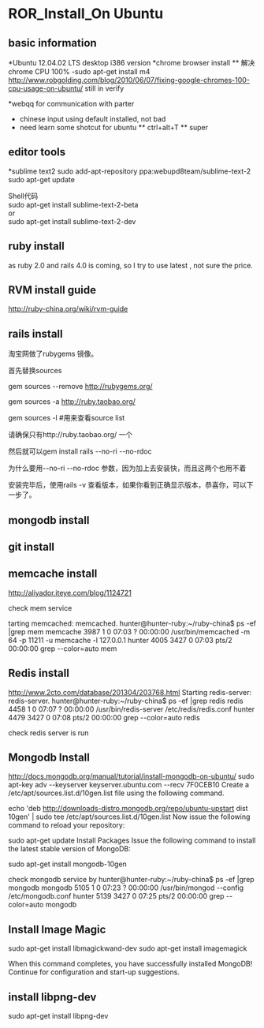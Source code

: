 ROR_Install_On Ubuntu
=====================

basic information
---------------------
*Ubuntu 12.04.02 LTS desktop i386 version 
*chrome browser install
** 解决 chrome CPU 100% -sudo apt-get install m4 
http://www.robgolding.com/blog/2010/06/07/fixing-google-chromes-100-cpu-usage-on-ubuntu/
still in verify

*webqq for communication with parter
* chinese input using default installed, not bad
* need learn some shotcut for ubuntu
 ** ctrl+alt+T
 ** super

editor tools
-----------------
*sublime text2
sudo add-apt-repository ppa:webupd8team/sublime-text-2  
sudo apt-get update  

Shell代码  
sudo apt-get install sublime-text-2-beta  
or  
sudo apt-get install sublime-text-2-dev  


ruby install
-------------------

as ruby 2.0 and rails 4.0 is coming, so I try to use latest , not sure the price.

RVM install  guide
--------------
http://ruby-china.org/wiki/rvm-guide


rails install
-------------------
淘宝网做了rubygems 镜像。

首先替换sources

gem sources --remove http://rubygems.org/

gem sources -a http://ruby.taobao.org/

gem sources -l       #用来查看source list

请确保只有http://ruby.taobao.org/ 一个

然后就可以gem install rails --no-ri --no-rdoc

为什么要用--no-ri --no-rdoc 参数，因为加上去安装快，而且这两个也用不着

安装完毕后，使用rails -v 查看版本，如果你看到正确显示版本，恭喜你，可以下一步了。


mongodb install
-------------------

git install
--------------------


memcache install
------------------
http://aliyador.iteye.com/blog/1124721

check mem service

tarting memcached: memcached.
hunter@hunter-ruby:~/ruby-china$ ps -ef |grep mem
memcache  3987     1  0 07:03 ?        00:00:00 /usr/bin/memcached -m 64 -p 11211 -u memcache -l 127.0.0.1
hunter    4005  3427  0 07:03 pts/2    00:00:00 grep --color=auto mem

Redis install
-------------------------
http://www.2cto.com/database/201304/203768.html
Starting redis-server: redis-server.
hunter@hunter-ruby:~/ruby-china$ ps -ef |grep redis
redis     4458     1  0 07:07 ?        00:00:00 /usr/bin/redis-server /etc/redis/redis.conf
hunter    4479  3427  0 07:08 pts/2    00:00:00 grep --color=auto redis


check redis server is run

Mongodb Install
-------------------------
http://docs.mongodb.org/manual/tutorial/install-mongodb-on-ubuntu/
sudo apt-key adv --keyserver keyserver.ubuntu.com --recv 7F0CEB10
Create a /etc/apt/sources.list.d/10gen.list file using the following command.

echo 'deb http://downloads-distro.mongodb.org/repo/ubuntu-upstart dist 10gen' | sudo tee /etc/apt/sources.list.d/10gen.list
Now issue the following command to reload your repository:

sudo apt-get update
Install Packages
Issue the following command to install the latest stable version of MongoDB:

sudo apt-get install mongodb-10gen

check mongodb service by 
hunter@hunter-ruby:~/ruby-china$ ps -ef |grep mongodb
mongodb   5105     1  0 07:23 ?        00:00:00 /usr/bin/mongod --config /etc/mongodb.conf
hunter    5139  3427  0 07:25 pts/2    00:00:00 grep --color=auto mongodb

Install Image Magic
------------------------------
sudo apt-get install libmagickwand-dev
sudo apt-get install imagemagick

When this command completes, you have successfully installed MongoDB! Continue for configuration and start-up suggestions.

install libpng-dev
------------------------
sudo apt-get install libpng-dev
